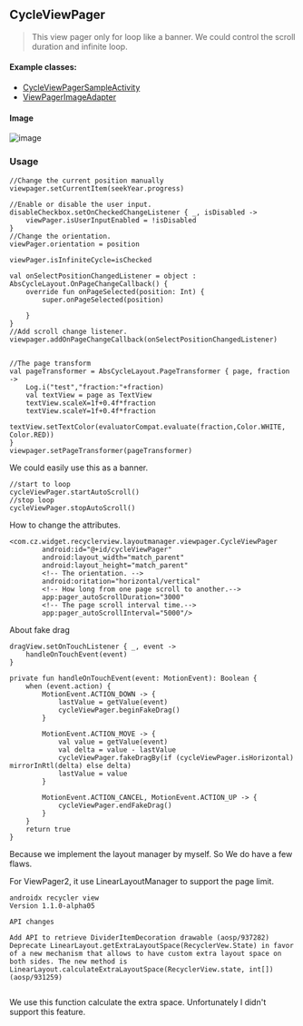 ## CycleViewPager

> This view pager only for loop like a banner. We could control the scroll duration and infinite loop.

#### Example classes:

* [CycleViewPagerSampleActivity](app/src/main/java/com/cz/widget/recyclerview/sample/layoutmanager/viewpager/CycleViewPagerSampleActivity.kt)
* [ViewPagerImageAdapter](app/src/main/java/com/cz/widget/recyclerview/sample/layoutmanager/viewpager/adapter/ViewPagerImageAdapter.kt)

#### Image
![image](../image/viewpager.gif)

### Usage

```
//Change the current position manually
viewpager.setCurrentItem(seekYear.progress)

//Enable or disable the user input.
disableCheckbox.setOnCheckedChangeListener { _, isDisabled ->
    viewPager.isUserInputEnabled = !isDisabled
}
//Change the orientation.
viewPager.orientation = position

viewPager.isInfiniteCycle=isChecked

val onSelectPositionChangedListener = object : AbsCycleLayout.OnPageChangeCallback() {
    override fun onPageSelected(position: Int) {
        super.onPageSelected(position)

    }
}
//Add scroll change listener.
viewpager.addOnPageChangeCallback(onSelectPositionChangedListener)


//The page transform
val pageTransformer = AbsCycleLayout.PageTransformer { page, fraction ->
    Log.i("test","fraction:"+fraction)
    val textView = page as TextView
    textView.scaleX=1f+0.4f*fraction
    textView.scaleY=1f+0.4f*fraction
    textView.setTextColor(evaluatorCompat.evaluate(fraction,Color.WHITE, Color.RED))
}
viewpager.setPageTransformer(pageTransformer)
```

We could easily use this as a banner.

```
//start to loop
cycleViewPager.startAutoScroll()
//stop loop
cycleViewPager.stopAutoScroll()
```

How to change the attributes.

```
<com.cz.widget.recyclerview.layoutmanager.viewpager.CycleViewPager
        android:id="@+id/cycleViewPager"
        android:layout_width="match_parent"
        android:layout_height="match_parent"
        <!-- The orientation. -->
        android:oritation="horizontal/vertical"
        <!-- How long from one page scroll to another.-->
        app:pager_autoScrollDuration="3000"
        <!-- The page scroll interval time.-->
        app:pager_autoScrollInterval="5000"/>
```

About fake drag

```
dragView.setOnTouchListener { _, event ->
    handleOnTouchEvent(event)
}

private fun handleOnTouchEvent(event: MotionEvent): Boolean {
    when (event.action) {
        MotionEvent.ACTION_DOWN -> {
            lastValue = getValue(event)
            cycleViewPager.beginFakeDrag()
        }

        MotionEvent.ACTION_MOVE -> {
            val value = getValue(event)
            val delta = value - lastValue
            cycleViewPager.fakeDragBy(if (cycleViewPager.isHorizontal) mirrorInRtl(delta) else delta)
            lastValue = value
        }

        MotionEvent.ACTION_CANCEL, MotionEvent.ACTION_UP -> {
            cycleViewPager.endFakeDrag()
        }
    }
    return true
}
```

Because we implement the layout manager by myself. So We do have a few flaws.

For ViewPager2, it use LinearLayoutManager to support the page limit.


```
androidx recycler view
Version 1.1.0-alpha05

API changes

Add API to retrieve DividerItemDecoration drawable (aosp/937282)
Deprecate LinearLayout.getExtraLayoutSpace(RecyclerVew.State) in favor of a new mechanism that allows to have custom extra layout space on both sides. The new method is LinearLayout.calculateExtraLayoutSpace(RecyclerView.state, int[]) (aosp/931259)


```
We use this function calculate the extra space. Unfortunately I didn't support this feature.
